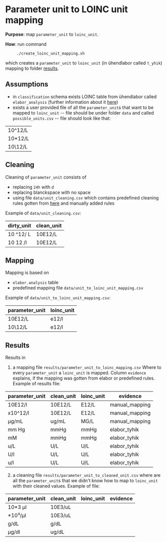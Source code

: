 # Parameter unit to  LOINC unit mapping

**Purpose**:  map `parameter_unit` to `loinc_unit`.

**How**: run command 

		 ./create_loinc_unit_mapping.sh

  which creates a `parameter_unit` to `loinc_unit` (in ühendlabor called `t_yhik`) mapping to folder [results](https://git.stacc.ee/project4/cda-data-cleaning/tree/master/cda_data_cleaning/shared_workflows/loinc_cleaning/development/loinc_unit_assignment/results).

## Assumptions
* in `classification` schema exists  LOINC table from ühendlabor called `elabor_analysis`  (further information about it [here](https://git.stacc.ee/project4/classifications/tree/master/loinc/elhr-digilugu-ee-algandmed))
* exists a user provided file of all the `parameter_unit`s that want to be mapped to `loinc_unit`
--  file should be under folder `data` and called `possible_units.csv` 
-- file should look like that:


|  |
|--|
|10^12/L
|10*12/L 
|10\12/L |


## Cleaning 
Cleaning of `parameter_unit`  consists of 
* replacing `24h` with `d`
* replacing blanckspace with no space
* using file `data/unit_cleaning.csv` which contains predefined cleaning rules gotten from [here](https://git.stacc.ee/project4/cda-data-cleaning/tree/master/analysis_data_cleaning/value_cleaning/data) and manually added rules

Example of  `data/unit_cleaning.csv`:

| dirty_unit |clean_unit|
|--|--|
|10 ^12/ L|10E12/L|
|10 12 /l|10E12/L|

## Mapping 
Mapping is based on 
* `elabor.analysis` table
* predefined mapping file `data/unit_to_loinc_unit_mapping.csv`

Example of  `data/unit_to_loinc_unit_mapping.csv`:

| parameter_unit | loinc_unit
| --|--
| 10E12/L| e12/l
| 10\12/L | e12/l

## Results
Results in 
1. a mapping file `results/parameter_unit_to_loinc_mapping.csv`
Where to every `parameter_unit` a `loinc_unit` is mapped. Column `evidence` explains, if the mapping was gotten from elabor or predefined rules.
Example of results file:

parameter_unit| clean_unit | loinc_unit|evidence
--|--| -- | --
10E12/l | 10E12/L | E12/L | manual_mapping	
x10^12/l | 10E12/L| E12/L | manual_mapping
µg/mL | ug/mL | MG/L | manual_mapping
mm Hg | mmHg |mmHg|elabor_tyhik
mM| mmHg | mmHg|elabor_tyhik
u/L|U/L| U/L|elabor_tyhik
U/l|U/L|U/L|elabor_tyhik
u/l|U/L|U/L|elabor_tyhik

2. a cleaning file `results/parameter_unit_to_cleaned_unit.csv` where are all the `parameter_unit`s that we didn't know how to map to `loinc_unit` with their cleaned values.
Example of file:

parameter_unit| clean_unit | loinc_unit|evidence
--|--| -- | --
10*3 µl | 10E3/uL | 
*10³/µl |  10E3/uL
g/dL | g/dL |
µg/dl | ug/dL
